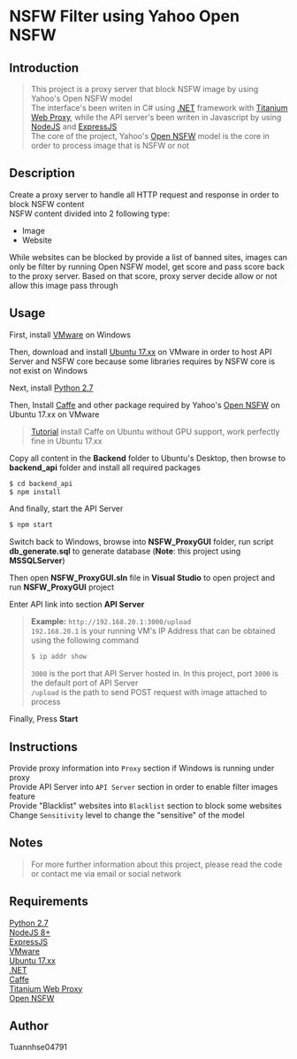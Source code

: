 # NSFW Filter using Yahoo Open NSFW
## Introduction
>This project is a proxy server that block NSFW image by using Yahoo's Open NSFW model \
>The interface's been writen in C# using [.NET](https://www.microsoft.com/net/ ".NET")
framework with [Titanium Web Proxy](https://github.com/justcoding121/Titanium-Web-Proxy "Titanium Web Proxy"), while the API server's been writen in Javascript by using [NodeJS](https://nodejs.org/en/ "NodeJS")
and [ExpressJS](https://expressjs.com/ "ExpressJS") \
>The core of the project, Yahoo's [Open NSFW](https://github.com/yahoo/open_nsfw "Open NSFW") model is the core in order to process image that is NSFW or not

## Description
Create a proxy server to handle all HTTP request and response in order to block NSFW content \
NSFW content divided into 2 following type:
+ Image
+ Website

While websites can be blocked by provide a list of banned sites, images can only be filter by running Open NSFW model, get score and pass score back to the proxy server. Based on that score, proxy server decide allow or not allow this image pass through

## Usage
First, install [VMware](https://www.vmware.com/ "VMware") on Windows

Then, download and install [Ubuntu 17.xx](https://www.ubuntu.com/download/desktop "Ubuntu 17.xx") on VMware in order to host API Server and NSFW core because some libraries requires by NSFW core is not exist on Windows

Next, install [Python 2.7](https://www.python.org/ "Python 2.7")

Then, Install [Caffe](http://caffe.berkeleyvision.org/ "caffe") and other package required by Yahoo's [Open NSFW](https://github.com/yahoo/open_nsfw "Open NSFW") on Ubuntu 17.xx on VMware

>[Tutorial](https://gist.github.com/nikitametha/c54e1abecff7ab53896270509da80215 "Tutorial") install Caffe on Ubuntu without GPU support, work perfectly fine in Ubuntu 17.xx

Copy all content in the **Backend** folder to Ubuntu's Desktop, then browse to **backend_api** folder
and install all required packages
```sh
$ cd backend_api
$ npm install
```

And finally, start the API Server

```sh
$ npm start
```

Switch back to Windows, browse into **NSFW_ProxyGUI** 
folder, run script **db_generate.sql** to generate database (**Note**: this project using **MSSQLServer**)

Then open **NSFW_ProxyGUI.sln** file in **Visual Studio** to open project and run **NSFW_ProxyGUI** project

Enter API link into section **API Server**

>__Example:__ `http://192.168.20.1:3000/upload` \
>`192.168.20.1` is your running VM's IP Address that can be obtained using the following command
>```sh
>$ ip addr show
>```
>`3000` is the port that API Server hosted in. In this project, port `3000` is the default port of API Server \
>`/upload` is the path to send POST request with image attached to process

Finally, Press **Start**

## Instructions
Provide proxy information into `Proxy` section if Windows is running under proxy \
Provide API Server into `API Server` section in order to enable filter images feature \
Provide "Blacklist" websites into `Blacklist` section to block some websites \
Change `Sensitivity` level to change the "sensitive" of the model

## Notes
> For more further information about this project, please read the code or contact me via email or social network
## Requirements
[Python 2.7](https://www.python.org/ "Python 2.7") \
[NodeJS 8+](https://nodejs.org/en/ "NodeJS") \
[ExpressJS](https://expressjs.com/ "ExpressJS") \
[VMware](https://www.vmware.com/ "VMware") \
[Ubuntu 17.xx](https://www.ubuntu.com/download/desktop "Ubuntu 17.xx") \
[.NET](https://www.microsoft.com/net/ ".NET") \
[Caffe](http://caffe.berkeleyvision.org/ "caffe") \
[Titanium Web Proxy](https://github.com/justcoding121/Titanium-Web-Proxy "Titanium Web Proxy") \
[Open NSFW](https://github.com/yahoo/open_nsfw "Open NSFW") 
## Author
Tuannhse04791
